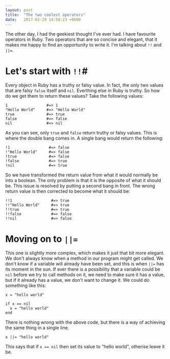 ```yaml
---
layout: post
title:  "The two coolest operators"
date:   2017-03-29 14:58:23 +0000
---
```



The other day, I had the geekiest thought I've ever had. I have favourite operators in Ruby. Two operators that are so concise and elegant, that it makes me happy to find an opportunity to write it. I'm talking about `!!` and `||=`.

# Let's start with `!!`#

Every object in Ruby has a truthy or falsy value. In fact, the only two values that are falsy `false` itself and `nil`. Everthing else in Ruby is truthy. So how do we get them to return these values? Take the following values:

```
1                 #=> 1
"Hello World"     #=> "Hello World"
true              #=> true
false             #=> false
nil               #=> nil
```

As you can see, only `true` and `false` return truthy or falsy values. This is where the double bang comes in. A single bang would return the following:

```
!1                 #=> false
!"Hello World"     #=> false
!true              #=> false
!false             #=> true
!nil               #=> true
```

So we have transformed the return value from what it would normally be into a boolean. The only problem is that it is the opposite of what it should be. This issue is resolved by putting a second bang in front. The wrong return value is then corrected to become what it should be:

```
!!1                 #=> true
!!"Hello World"     #=> true
!!true              #=> true
!!false             #=> false
!!nil               #=> false
```

# Moving on to `||=` #
This one is slightly more complex, which makes it just that bit more elegant. We don't always know when a method in our program might get called. We don't know if a variable will already have been set, and this is when `||=` has its moment in the sun. If ever there is a possibility that a variable could be `nil` before we try to call methods on it, we need to make sure it has a value, but if it already has a value, we don't want to change it. We could do something like this:

```
x = "hello world"

if x == nil
  x = "hello world"
end
```

There is nothing wrong with the above code, but there is a way of achieving the same thing in a single line.

`x ||= "hello world"`

This says that if `x == nil` then set its value to "hello world", otherise leave it be.
